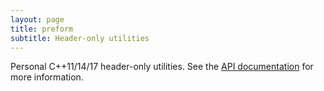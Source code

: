 ```yaml
---
layout: page
title: preform
subtitle: Header-only utilities
---
```


Personal C++11/14/17 header-only utilities. See the [API documentation][1] for 
more information.

[1]: https://mgradysaunders.github.io/preform/doxygen/html

